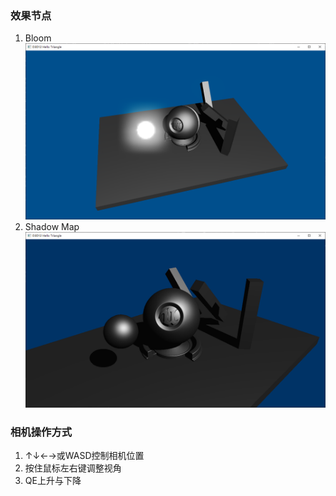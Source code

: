 ### 效果节点
1. Bloom
![img](README_img/Bloom.png)
2. Shadow Map
![img](README_img/ShadowMap2.png)
### 相机操作方式
1. ↑↓←→或WASD控制相机位置
2. 按住鼠标左右键调整视角
3. QE上升与下降
